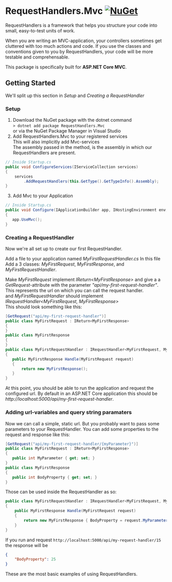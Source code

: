 # RequestHandlers.Mvc [![NuGet](https://img.shields.io/nuget/v/RequestHandlers.Mvc.svg)](https://www.nuget.org/packages/RequestHandlers.Mvc/)
RequestHandlers is a framework that helps you structure your code into small, easy-to-test units of work.

When you are writing an MVC-application, your controllers sometimes get cluttered with too much actions and code. If you use the classes and conventions given to you by RequestHandlers, your code will be more testable and comprehensable.

This package is specifically built for **ASP.NET Core MVC**.

## Getting Started
We'll split up this section in _Setup_ and _Creating a RequestHandler_
### Setup
 1. Download the NuGet package 
 with the dotnet command  
 ```> dotnet add package RequestHandlers.Mvc```  
 or via the NuGet Package Manager in Visual Studio
 2. Add RequestHandlers.Mvc to your registered services  
 This will also implicitly add Mvc-services  
 The assembly passed in the method, is the assembly in which our RequestHandlers are present.
 ```csharp  
 // Inside Startup.cs  
 public void ConfigureServices(IServiceCollection services)  
 {  
     services  
         .AddRequestHandlers(this.GetType().GetTypeInfo().Assembly);  
 }  
 ```

 3. Add Mvc to your Application
  ```csharp
 // Inside Startup.cs
 public void Configure(IApplicationBuilder app, IHostingEnvironment env, ILoggerFactory loggerFactory)
 {
     app.UseMvc();
 }
 ```
 ### Creating a RequestHandler
 Now we're all set up to create our first RequestHandler.  

 Add a file to your application named _MyFirstRequestHandler.cs_
 In this file Add a 3 classes: _MyFirstRequest_, _MyFirstResponse_, and _MyFirstRequestHandler_.  
 
 Make _MyFirstRequest_ implement _IReturn\<MyFirstResponse>_ and give a a _GetRequest_-attribute with the parameter _"api/my-first-request-handler"_. This represents the url on which you can call the request handler.  
 and _MyFirstRequestHandler_ should implement _IRequestHandler\<MyFirstRequest, MyFirstResponse>_  
 This should look something like this:  
 ```csharp
[GetRequest("api/my-first-request-handler")]
public class MyFirstRequest : IReturn<MyFirstResponse>
{
}
public class MyFirstResponse
{
}
public class MyFirstRequestHandler : IRequestHandler<MyFirstRequest, MyFirstResponse>
{
    public MyFirstResponse Handle(MyFirstRequest request)
    {
        return new MyFirstResponse();
    }
}
 ```
 At this point, you should be able to run the application and request the configured url. By default in an ASP.NET Core application this should be _http://localhost:5000/api/my-first-request-handler_.  

### Adding url-variables and query string paramaters
Now we can call a simple, static url. But you probably want to pass some parameters to your RequestHandler.
You can add some properties to the request and response like this:
 ```csharp
[GetRequest("api/my-first-request-handler/{myParameter}")]
public class MyFirstRequest : IReturn<MyFirstResponse>
{
    public int MyParameter { get; set; }
}
public class MyFirstResponse
{
    public int BodyProperty { get; set; }
}
```
Those can be used inside the RequestHandler as so:
```csharp
public class MyFirstRequestHandler : IRequestHandler<MyFirstRequest, MyFirstResponse>
{
    public MyFirstResponse Handle(MyFirstRequest request)
    {
        return new MyFirstResponse { BodyProperty = request.MyParameter + 10 };
    }
}
 ```
 If you run and request `http://localhost:5000/api/my-request-handler/15` the response will be
 ```json
 {
     "BodyProperty": 25
 }
 ```
 These are the most basic examples of using RequestHandlers.